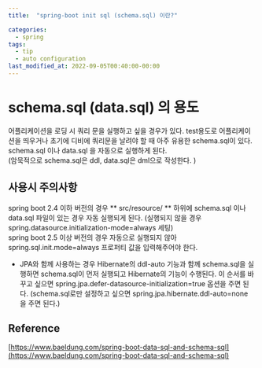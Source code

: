 ```yaml
---
title:  "spring-boot init sql (schema.sql) 이란?"

categories:
  - spring
tags:
  - tip
  - auto configuration
last_modified_at: 2022-09-05T00:40:00-00:00
---
```


# schema.sql (data.sql) 의 용도
어플리케이션을 로딩 시 쿼리 문을 실행하고 싶을 경우가 있다. test용도로 어플리케이션을 띄우거나 초기에 디비에 쿼리문을 날려야 할 때 아주 유용한 schema.sql이 있다.
schema.sql 이나 data.sql 을 자동으로 실행하게 된다.   
(암묵적으로 schema.sql은 ddl, data.sql은 dml으로 작성한다. )  

## 사용시 주의사항
spring boot 2.4 이하 버전의 경우 ** src/resource/ ** 하위에 schema.sql 이나 data.sql 파일이 있는 경우 자동 실행되게 된다.
(실행되지 않을 경우 spring.datasource.initialization-mode=always 세팅)   
spring boot 2.5 이상 버전의 경우 자동으로 실행되지 않아 spring.sql.init.mode=always 프로퍼티 값을 입력해주어야 한다.

- JPA와 함께 사용하는 경우
Hibernate의 ddl-auto 기능과 함께 schema.sql을 실행하면 schema.sql이 먼저 실행되고 Hibernate의 기능이 수행된다. 이 순서를 바꾸고 싶으면
spring.jpa.defer-datasource-initialization=true 옵션을 주면 된다.
(schema.sql로만 설정하고 싶으면 spring.jpa.hibernate.ddl-auto=none 을 주면 된다.)

## Reference
[https://www.baeldung.com/spring-boot-data-sql-and-schema-sql](https://www.baeldung.com/spring-boot-data-sql-and-schema-sql)         
    